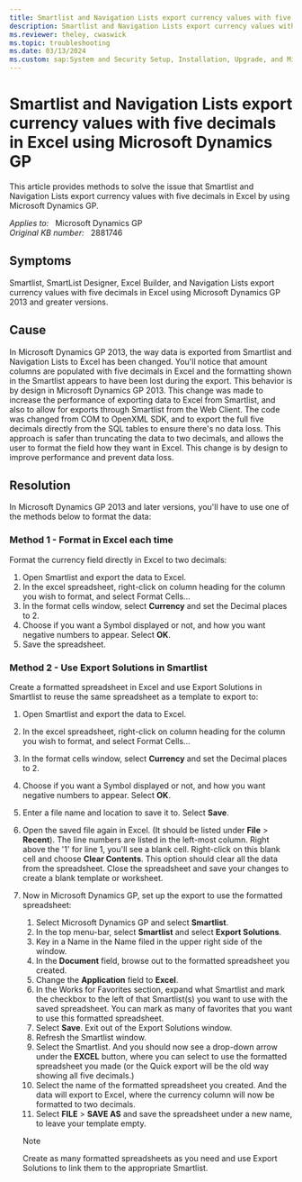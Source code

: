 ```yaml
---
title: Smartlist and Navigation Lists export currency values with five decimals
description: Smartlist and Navigation Lists export currency values with five decimals in Excel using Microsoft Dynamics GP 2013.
ms.reviewer: theley, cwaswick
ms.topic: troubleshooting
ms.date: 03/13/2024
ms.custom: sap:System and Security Setup, Installation, Upgrade, and Migrations
---
```

# Smartlist and Navigation Lists export currency values with five decimals in Excel using Microsoft Dynamics GP

This article provides methods to solve the issue that Smartlist and Navigation Lists export currency values with five decimals in Excel by using Microsoft Dynamics GP.

_Applies to:_ &nbsp; Microsoft Dynamics GP  
_Original KB number:_ &nbsp; 2881746

## Symptoms

Smartlist, SmartList Designer, Excel Builder, and Navigation Lists export currency values with five decimals in Excel using Microsoft Dynamics GP 2013 and greater versions.

## Cause

In Microsoft Dynamics GP 2013, the way data is exported from Smartlist and Navigation Lists to Excel has been changed. You'll notice that amount columns are populated with five decimals in Excel and the formatting shown in the Smartlist appears to have been lost during the export. This behavior is by design in Microsoft Dynamics GP 2013. This change was made to increase the performance of exporting data to Excel from Smartlist, and also to allow for exports through Smartlist from the Web Client. The code was changed from COM to OpenXML SDK, and to export the full five decimals directly from the SQL tables to ensure there's no data loss. This approach is safer than truncating the data to two decimals, and allows the user to format the field how they want in Excel. This change is by design to improve performance and prevent data loss.

## Resolution

In Microsoft Dynamics GP 2013 and later versions, you'll have to use one of the methods below to format the data:

### Method 1 - Format in Excel each time

Format the currency field directly in Excel to two decimals:

1. Open Smartlist and export the data to Excel.
2. In the excel spreadsheet, right-click on column heading for the column you wish to format, and select Format Cells...
3. In the format cells window, select **Currency** and set the Decimal places to 2.
4. Choose if you want a Symbol displayed or not, and how you want negative numbers to appear. Select **OK**.
5. Save the spreadsheet.

### Method 2 - Use Export Solutions in Smartlist

Create a formatted spreadsheet in Excel and use Export Solutions in Smartlist to reuse the same spreadsheet as a template to export to:

1. Open Smartlist and export the data to Excel.
2. In the excel spreadsheet, right-click on column heading for the column you wish to format, and select Format Cells...
3. In the format cells window, select **Currency** and set the Decimal places to 2.
4. Choose if you want a Symbol displayed or not, and how you want negative numbers to appear. Select **OK**.
5. Enter a file name and location to save it to. Select **Save**.
6. Open the saved file again in Excel. (It should be listed under **File** > **Recent**). The line numbers are listed in the left-most column. Right above the '1' for line 1, you'll see a blank cell. Right-click on this blank cell and choose **Clear Contents**. This option should clear all the data from the spreadsheet. Close the spreadsheet and save your changes to create a blank template or worksheet.

7. Now in Microsoft Dynamics GP, set up the export to use the formatted spreadsheet:

    1. Select Microsoft Dynamics GP and select **Smartlist**.
    2. In the top menu-bar, select **Smartlist** and select **Export Solutions**.
    3. Key in a Name in the Name filed in the upper right side of the window.
    4. In the **Document** field, browse out to the formatted spreadsheet you created.
    5. Change the **Application** field to **Excel**.
    6. In the Works for Favorites section, expand what Smartlist and mark the checkbox to the left of that Smartlist(s) you want to use with the saved spreadsheet. You can mark as many of favorites that you want to use this formatted spreadsheet.
    7. Select **Save**. Exit out of the Export Solutions window.
    8. Refresh the Smartlist window.
    9. Select the Smartlist. And you should now see a drop-down arrow under the **EXCEL** button, where you can select to use the formatted spreadsheet you made (or the Quick export will be the old way showing all five decimals.)
    10. Select the name of the formatted spreadsheet you created. And the data will export to Excel, where the currency column will now be formatted to two decimals.
    11. Select **FILE** > **SAVE AS** and save the spreadsheet under a new name, to leave your template empty.

   > [!NOTE]
   > Create as many formatted spreadsheets as you need and use Export Solutions to link them to the appropriate Smartlist.
